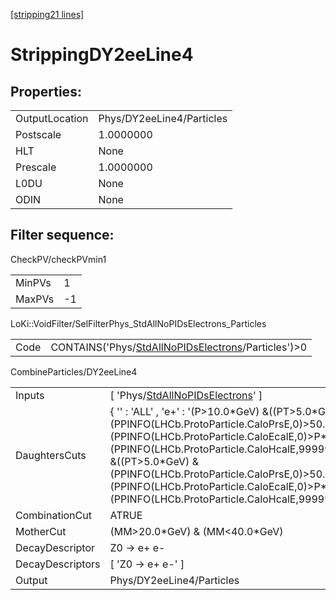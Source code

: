 [\[stripping21 lines\]](../stripping21-index.md)

# StrippingDY2eeLine4

## Properties:

|                |                           |
|----------------|---------------------------|
| OutputLocation | Phys/DY2eeLine4/Particles |
| Postscale      | 1.0000000                 |
| HLT            | None                      |
| Prescale       | 1.0000000                 |
| L0DU           | None                      |
| ODIN           | None                      |

## Filter sequence:

CheckPV/checkPVmin1

|        |     |
|--------|-----|
| MinPVs | 1   |
| MaxPVs | -1  |

LoKi::VoidFilter/SelFilterPhys_StdAllNoPIDsElectrons_Particles

|      |                                                                                                                |
|------|----------------------------------------------------------------------------------------------------------------|
| Code | CONTAINS('Phys/[StdAllNoPIDsElectrons](../commonparticles/stripping21-stdallnopidselectrons.md)/Particles')\>0 |

CombineParticles/DY2eeLine4

|                  |                                                                                                                                                                                                                                                                                                                                                                                     |
|------------------|-------------------------------------------------------------------------------------------------------------------------------------------------------------------------------------------------------------------------------------------------------------------------------------------------------------------------------------------------------------------------------------|
| Inputs           | \[ 'Phys/[StdAllNoPIDsElectrons](../commonparticles/stripping21-stdallnopidselectrons.md)' \]                                                                                                                                                                                                                                                                                       |
| DaughtersCuts    | { '' : 'ALL' , 'e+' : '(P\>10.0\*GeV) &((PT\>5.0\*GeV) & (PPINFO(LHCb.ProtoParticle.CaloPrsE,0)\>50.0) & (PPINFO(LHCb.ProtoParticle.CaloEcalE,0)\>P\*0.1) & (PPINFO(LHCb.ProtoParticle.CaloHcalE,99999)10.0\*GeV) &((PT\>5.0\*GeV) & (PPINFO(LHCb.ProtoParticle.CaloPrsE,0)\>50.0) & (PPINFO(LHCb.ProtoParticle.CaloEcalE,0)\>P\*0.1) & (PPINFO(LHCb.ProtoParticle.CaloHcalE,99999) |
| CombinationCut   | ATRUE                                                                                                                                                                                                                                                                                                                                                                               |
| MotherCut        | (MM\>20.0\*GeV) & (MM\<40.0\*GeV)                                                                                                                                                                                                                                                                                                                                                   |
| DecayDescriptor  | Z0 -\> e+ e-                                                                                                                                                                                                                                                                                                                                                                        |
| DecayDescriptors | \[ 'Z0 -\> e+ e-' \]                                                                                                                                                                                                                                                                                                                                                                |
| Output           | Phys/DY2eeLine4/Particles                                                                                                                                                                                                                                                                                                                                                           |
